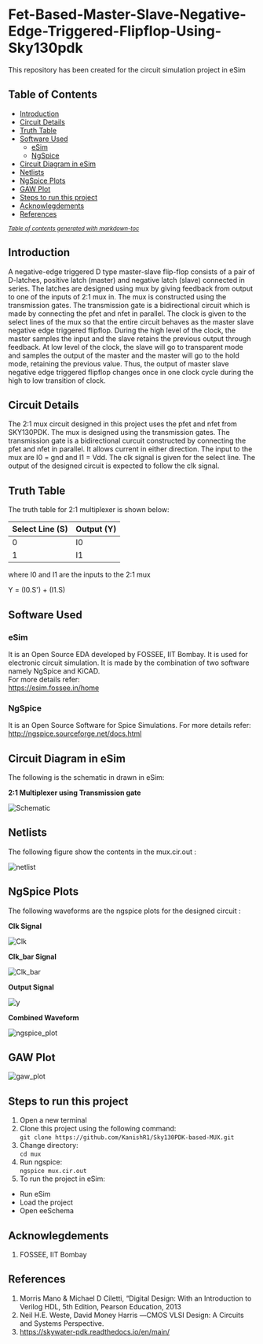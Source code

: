# Fet-Based-Master-Slave-Negative-Edge-Triggered-Flipflop-Using-Sky130pdk
This repository has been created for the circuit simulation project in eSim

## Table of Contents
- [Introduction](#introduction)
- [Circuit Details](#circuit-details)
- [Truth Table](#truth-table)
- [Software Used](#software-used)
  * [eSim](#esim)
  * [NgSpice](#ngspice)
- [Circuit Diagram in eSim](#circuit-diagram-in-esim)
- [Netlists](#netlists)
- [NgSpice Plots](#ngspice-plots)
- [GAW Plot](#gaw-plot)
- [Steps to run this project](#steps-to-run-this-project)
- [Acknowlegdements](#acknowlegdements)
- [References](#references)

<small><i><a href='http://ecotrust-canada.github.io/markdown-toc/'>Table of contents generated with markdown-toc</a></i></small>


## Introduction
A negative-edge triggered D type master-slave flip-flop consists of a pair of D-latches, positive latch (master) and negative latch (slave) connected in series. The latches are designed using mux by giving feedback from output to one of the inputs of 2:1 mux in. The mux is constructed using the transmission gates. The transmission gate is a bidirectional circuit which is made by connecting the pfet and nfet in parallel. The clock is given to the select lines of the mux so that the entire circuit behaves as the master slave negative edge triggered flipflop. During the high level of the clock, the master samples the input and the slave retains the previous output through feedback. At low level of the clock, the slave will go to transparent mode and samples the output of the master and the master will go to the hold mode, retaining the previous value. Thus, the output of master slave negative edge triggered flipflop changes once in one clock cycle during the high to low transition of clock.

## Circuit Details
The 2:1 mux circuit designed in this project uses the pfet and nfet from SKY130PDK. The mux is designed using the transmission gates. The transmission gate is a bidirectional curcuit constructed by connecting the pfet and nfet in parallel. It allows current in either direction. The input to the mux are I0 = gnd and I1 = Vdd. The clk signal is given for the select line. The output of the designed circuit is expected to follow the clk signal. 

## Truth Table
The truth table for 2:1 multiplexer is shown below:

| Select Line (S) | Output (Y) |
| ------------- | ------------- | 
| 0 | I0 | 
| 1 | I1 |  

where I0 and I1 are the inputs to the 2:1 mux

Y = (I0.S') + (I1.S)

## Software Used
### eSim
It is an Open Source EDA developed by FOSSEE, IIT Bombay. It is used for electronic circuit simulation. It is made by the combination of two software namely NgSpice and KiCAD.
</br>
For more details refer:
</br>
https://esim.fossee.in/home

### NgSpice
It is an Open Source Software for Spice Simulations. For more details refer:
</br>
http://ngspice.sourceforge.net/docs.html

## Circuit Diagram in eSim
The following is the schematic in drawn in eSim:

**2:1 Multiplexer using Transmission gate** 

![Schematic](https://github.com/KanishR1/Sky130PDK-based-MUX/blob/main/output/Schematic.png)



## Netlists
The following figure show the contents in the mux.cir.out : 

![netlist](https://github.com/KanishR1/Sky130PDK-based-MUX/blob/main/output/netlist.png)</br>


## NgSpice Plots

The following waveforms are the ngspice plots for the designed circuit :

**Clk Signal**

![Clk](https://github.com/KanishR1/Sky130PDK-based-MUX/blob/main/output/Clk.png)

**Clk_bar Signal**

![Clk_bar](https://github.com/KanishR1/Sky130PDK-based-MUX/blob/main/output/Clk_bar.png)

**Output Signal**

![y](https://github.com/KanishR1/Sky130PDK-based-MUX/blob/main/output/y.png)

**Combined Waveform** </br>

![ngspice_plot](https://github.com/KanishR1/Sky130PDK-based-MUX/blob/main/output/ngspice_plot.png)

## GAW Plot

![gaw_plot](https://github.com/KanishR1/Sky130PDK-based-MUX/blob/main/output/gaw_plot.png)

## Steps to run this project
1. Open a new terminal
2. Clone this project using the following command:</br>
```git clone https://github.com/KanishR1/Sky130PDK-based-MUX.git ```</br>
3. Change directory:</br>
```cd mux ```</br>
4. Run ngspice:</br>
```ngspice mux.cir.out```</br>
5. To run the project in eSim:

  - Run eSim</br>
  - Load the project</br>
  - Open eeSchema</br>

## Acknowlegdements
1. FOSSEE, IIT Bombay

## References
1. Morris Mano & Michael D Ciletti, “Digital Design: With an Introduction to Verilog HDL, 5th Edition, Pearson Education, 2013
2. Neil H.E. Weste, David Money Harris ―CMOS VLSI Design: A Circuits and Systems Perspective.
3. https://skywater-pdk.readthedocs.io/en/main/

